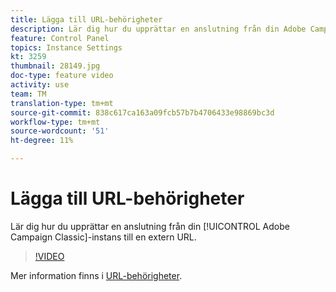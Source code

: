 ```yaml
---
title: Lägga till URL-behörigheter
description: Lär dig hur du upprättar en anslutning från din Adobe Campaign Classic-instans till en extern URL.
feature: Control Panel
topics: Instance Settings
kt: 3259
thumbnail: 28149.jpg
doc-type: feature video
activity: use
team: TM
translation-type: tm+mt
source-git-commit: 838c617ca163a09fcb57b7b4706433e98869bc3d
workflow-type: tm+mt
source-wordcount: '51'
ht-degree: 11%

---
```



# Lägga till URL-behörigheter

Lär dig hur du upprättar en anslutning från din [!UICONTROL Adobe Campaign Classic]-instans till en extern URL.

>[!VIDEO](https://video.tv.adobe.com/v/28149?quality=12)

Mer information finns i [URL-behörigheter](https://docs.adobe.com/content/help/en/control-panel/using/instances-settings/url-permissions.html).
